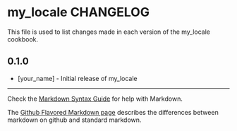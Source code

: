 my_locale CHANGELOG
===================

This file is used to list changes made in each version of the my_locale cookbook.

0.1.0
-----
- [your_name] - Initial release of my_locale

- - -
Check the [Markdown Syntax Guide](http://daringfireball.net/projects/markdown/syntax) for help with Markdown.

The [Github Flavored Markdown page](http://github.github.com/github-flavored-markdown/) describes the differences between markdown on github and standard markdown.
